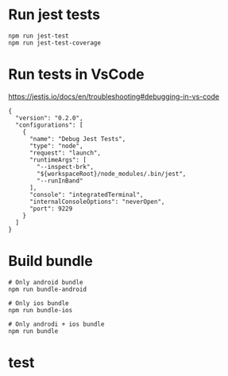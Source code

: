 # Run jest tests

```
npm run jest-test
npm run jest-test-coverage
```

# Run tests in VsCode

https://jestjs.io/docs/en/troubleshooting#debugging-in-vs-code

```
{
  "version": "0.2.0",
  "configurations": [
    {
      "name": "Debug Jest Tests",
      "type": "node",
      "request": "launch",
      "runtimeArgs": [
        "--inspect-brk",
        "${workspaceRoot}/node_modules/.bin/jest",
        "--runInBand"
      ],
      "console": "integratedTerminal",
      "internalConsoleOptions": "neverOpen",
      "port": 9229
    }
  ]
}
```

# Build bundle

```
# Only android bundle
npm run bundle-android

# Only ios bundle
npm run bundle-ios

# Only androdi + ios bundle
npm run bundle
```

# test
